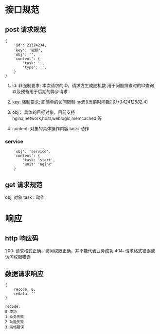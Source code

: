 # 接口规范

## post 请求规范
    {
        'id': 21324234,
        'key': '密钥',
        'obj': '',
        'content': {
            'task: '',
            'type': '',
        }
    }

1. id:
    非强制要求;
    本次请求的ID，请求方生成随机数
    用于问题排查时的ID查询
    以及预备用于后期的异步请求

2. key:
    强制要求;
    即简单的访问限制
    md5((当前时间戳*1.9)+34241258*2.4)

3. obj：
    具体的目标对象，目前支持 nginx,network,host,weblogic,memcached 等

4. content:
    对象的具体操作内容
    task: 动作

### service
        'obj': 'service',
        'content': {
            'task: 'start',
            'unit' 'nginx'
        }


## get 请求规范
obj: 对象
task：动作

# 响应
## http 响应码
200: 请求格式正确，访问权限正确，并不能代表业务成功
404: 请求格式错误或访问权限错误

## 数据请求响应
    {
        recode: 0,
        redata: ''
    }

    recode:
    0 成功
    1 业务失败
    2 功能失败
    3 网络错误
